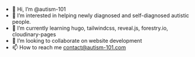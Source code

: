 - 👋 Hi, I’m @autism-101
- 👀 I’m interested in helping newly diagnosed and self-diagnosed autistic people.
- 🌱 I’m currently learning hugo, tailwindcss, reveal.js, forestry.io, cloudinary-pages
- 💞️ I’m looking to collaborate on website development
- 📫 How to reach me contact@autism-101.com

<!---
autism-101/autism-101 is a ✨ special ✨ repository because its `README.md` (this file) appears on your GitHub profile.
You can click the Preview link to take a look at your changes.
--->
